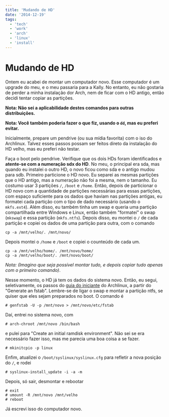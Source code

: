 ```yaml
---
title: 'Mudando de HD'
date: '2014-12-19'
tags:
  - 'tech'
  - 'work'
  - 'arch'
  - 'linux'
  - 'install'
---
```


# Mudando de HD

Ontem eu acabei de montar um computador novo.
Esse computador é um upgrade do meu, e o meu passaria para a Kally.
No entanto, eu não gostaria de perder a minha instalação dor Arch,
nem de ficar com o HD antigo, então decidi tentar copiar as partições.

**Nota: Não sei a aplicabilidade destes comandos para outras distribuições.**

**Nota: Você também poderia fazer o que fiz, usando o `dd`, mas eu preferi
evitar.**

Inicialmente, prepare um pendrive (ou sua mídia favorita)
com o iso do Archlinux.
Talvez esses passos possam ser feitos direto da instalação do HD velho,
mas eu preferi não testar.

Faça o boot pelo pendrive.
Verifique que os dois HDs foram identificados e
**atente-se com a numeração sdx do HD**. No meu, o principal era sda, mas quando
eu instalei o outro HD, o novo ficou como sda e o antigo mudou para sdb.
Primeiro particione o HD novo. Eu separei as mesmas partições que o HD antigo,
mas a numeração não foi a mesma, nem o tamanho.
Eu costumo usar 3 partições `/`, `/boot` e `/home`.
Então, depois de particionar o HD novo com a quantidade de partições necessárias
para essas partições, com espaço suficiente para os dados que haviam nas
partições antigas, eu formatei cada partição com o tipo de dado necessário
(usando o `mkfs.ext4`).
Além disso, eu também tinha um swap e queria uma partição compartilhada entre
Windows e Linux, então também "formatei" o swap (`mkswap`) e essa partição
(`mkfs.ntfs`).
Depois disso, eu montei o `/` de cada partição e copiei os dados de uma partição
para outra, com o comando

```
cp -a /mnt/velho/. /mnt/novo/
```

Depois montei o `/home` e `/boot` e copiei o counteúdo de cada um.

```
cp -a /mnt/velho/home/. /mnt/novo/home/
cp -a /mnt/velho/boot/. /mnt/novo/boot/
```

_Nota: (Imagino que seja possível montar tudo, e depois copiar tudo apenas com o
primeiro comando)_.

Nesse momento, o HD já tem os dados do sistema novo. Então, eu segui,
seletivamente, os passos do [guia do
iniciante](https://wiki.archlinux.org/index.php/beginners%27_guide#Generate_an_fstab)
do Archlinux, a partir do "Generate an fstab". Lembre-se de ligar o swap e
montar a partição ntfs, se quiser que eles sejam preparados no boot.
O comando é

```
# genfstab -U -p /mnt/novo > /mnt/novo/etc/fstab
```

Daí, entrei no sistema novo, com

```
# arch-chroot /mnt/novo /bin/bash
```

e pulei para "Create an initial ramdisk environment".
Não sei se era necessário fazer isso,
mas me parecia uma boa coisa a se fazer.

```
# mkinitcpio -p linux
```

Enfim, atualizei o `/boot/syslinux/syslinux.cfg` para refletir a nova posição do
`/`, e rodei

```
# syslinux-install_update -i -a -m
```

Depois, só sair, desmontar e rebootar

```
# exit
# umount -R /mnt/novo /mnt/velho
# reboot
```

Já escrevi isso do computador novo.
